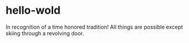 # hello-wold
In recognition of a time honored  tradition!
All things are possible except skiing through a revolving door.
